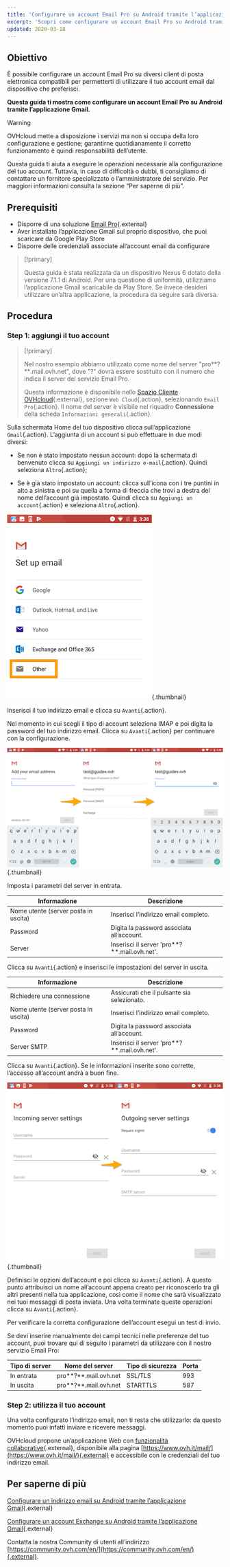 ```yaml
---
title: 'Configurare un account Email Pro su Android tramite l’applicazione Gmail'
excerpt: 'Scopri come configurare un account Email Pro su Android tramite l’applicazione Gmail'
updated: 2020-03-18
---
```



## Obiettivo

È possibile configurare un account Email Pro su diversi client di posta elettronica compatibili per permetterti di utilizzare il tuo account email dal dispositivo che preferisci.

**Questa guida ti mostra come configurare un account Email Pro su Android tramite l’applicazione Gmail.**

> [!warning]
>
> OVHcloud mette a disposizione i servizi ma non si occupa della loro configurazione e gestione; garantirne quotidianamente il corretto funzionamento è quindi responsabilità dell’utente.
> 
> Questa guida ti aiuta a eseguire le operazioni necessarie alla configurazione del tuo account. Tuttavia, in caso di difficoltà o dubbi, ti consigliamo di contattare un fornitore specializzato o l’amministratore del servizio.  Per maggiori informazioni consulta la sezione “Per saperne di più”.
> 

## Prerequisiti

- Disporre di una soluzione [Email Pro](https://www.ovhcloud.com/it/emails/email-pro/){.external}
- Aver installato l’applicazione Gmail sul proprio dispositivo, che puoi scaricare da Google Play Store
- Disporre delle credenziali associate all’account email da configurare

> [!primary]
>
> Questa guida è stata realizzata da un dispositivo Nexus 6 dotato della versione 7.1.1 di Android. Per una questione di uniformità, utilizziamo l’applicazione Gmail scaricabile da Play Store. Se invece desideri utilizzare un’altra applicazione, la procedura da seguire sarà diversa.
>

## Procedura

### Step 1: aggiungi il tuo account

> [!primary]
>
> Nel nostro esempio abbiamo utilizzato come nome del server "pro**?**.mail.ovh.net", dove "?" dovrà essere sostituito con il numero che indica il server del servizio Email Pro.
>
> Questa informazione è disponibile nello [Spazio Cliente OVHcloud](https://www.ovh.com/auth/?action=gotomanager&from=https://www.ovh.it/&ovhSubsidiary=it){.external}, sezione `Web Cloud`{.action}, selezionando `Email Pro`{.action}. Il nome del server è visibile nel riquadro **Connessione** della scheda `Informazioni generali`{.action}.
> 

Sulla schermata Home del tuo dispositivo clicca sull’applicazione `Gmail`{.action}. L’aggiunta di un account si può effettuare in due modi diversi:

- Se non è stato impostato nessun account: dopo la schermata di benvenuto clicca su `Aggiungi un indirizzo e-mail`{.action}. Quindi seleziona `Altro`{.action}; 

- Se è già stato impostato un account: clicca sull’icona con i tre puntini in alto a sinistra e poi su quella a forma di freccia che trovi a destra del nome dell’account già impostato. Quindi clicca su `Aggiungi un account`{.action} e seleziona `Altro`{.action}. 

![emailpro](images/configuration-email-pro-gmail-application-android-step1.png){.thumbnail}

Inserisci il tuo indirizzo email e clicca su `Avanti`{.action}.

Nel momento in cui scegli il tipo di account seleziona IMAP e poi digita la password del tuo indirizzo email. Clicca su `Avanti`{.action} per continuare con la configurazione.

![emailpro](images/configuration-email-pro-gmail-application-android-step2.png){.thumbnail}

Imposta i parametri del server in entrata. 

|Informazione|Descrizione| 
|---|---| 
|Nome utente (server posta in uscita)|Inserisci l’indirizzo email completo.|  
|Password|Digita la password associata all’account.|
|Server|Inserisci il server 'pro**?**.mail.ovh.net'.|

Clicca su `Avanti`{.action} e inserisci le impostazioni del server in uscita. 

|Informazione|Descrizione| 
|---|---| 
|Richiedere una connessione |Assicurati che il pulsante sia selezionato.|
|Nome utente (server posta in uscita)|Inserisci l’indirizzo email completo.|  
|Password|Digita la password associata all’account.|
|Server SMTP|Inserisci il server 'pro**?**.mail.ovh.net'.|

Clicca su `Avanti`{.action}. Se le informazioni inserite sono corrette, l’accesso all’account andrà a buon fine.

![emailpro](images/configuration-email-pro-gmail-application-android-step3.png){.thumbnail}

Definisci le opzioni dell’account e poi clicca su `Avanti`{.action}. A questo punto attribuisci un nome all’account appena creato per riconoscerlo tra gli altri presenti nella tua applicazione, così come il nome che sarà visualizzato nei tuoi messaggi di posta inviata.  Una volta terminate queste operazioni clicca su `Avanti`{.action}.

Per verificare la corretta configurazione dell’account esegui un test di invio.

Se devi inserire manualmente dei campi tecnici nelle preferenze del tuo account, puoi trovare qui di seguito i parametri da utilizzare con il nostro servizio Email Pro:

|Tipo di server |Nome del server|Tipo di sicurezza|Porta|
|---|---|---|---|
|In entrata|pro**?**.mail.ovh.net|SSL/TLS|993|
|In uscita|pro**?**.mail.ovh.net|STARTTLS|587|

### Step 2: utilizza il tuo account

Una volta configurato l’indirizzo email, non ti resta che utilizzarlo: da questo momento puoi infatti inviare e ricevere messaggi.

OVHcloud propone un’applicazione Web con [funzionalità collaborative](https://www.ovhcloud.com/it/emails/){.external}, disponibile alla pagina [https://www.ovh.it/mail/](https://www.ovh.it/mail/){.external} e accessibile con le credenziali del tuo indirizzo email.

## Per saperne di più

[Configurare un indirizzo email su Android tramite l’applicazione Gmail](/pages/web_cloud/email_and_collaborative_solutions/mx_plan/how_to_configure_android){.external}

[Configurare un account Exchange su Android tramite l’applicazione Gmail](/pages/web_cloud/email_and_collaborative_solutions/microsoft_exchange/how_to_configure_android){.external}

Contatta la nostra Community di utenti all’indirizzo [https://community.ovh.com/en/](https://community.ovh.com/en/){.external}. 